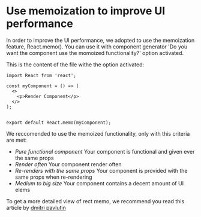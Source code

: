 # Use memoization to improve UI performance

In order to improve the UI performance, we adopted to use the memoization feature,
React.memo().
You can use it with component generator 'Do you want the component use the momoized functionality?'
option activated.

This is the content of the file withe the option activated:

```JSX
import React from 'react';

const myComponent = () => (
  <>
    <p>Render Component</p>
  </>
);


export default React.memo(myComponent);

```

We reccomended to use the memoized functionality, only with this criteria are met:

- *Pure functional component* Your component is functional and given ever the same props
- *Render often* Your component render often
- *Re-renders with the same props* Your component is provided with the same props when re-rendering
- *Medium to big size* Your component contains a decent amount of UI elems

To get a more detailed view of rect memo, we recommend you read this article by [dmitri pavlutin](https://dmitripavlutin.com/use-react-memo-wisely/)
